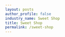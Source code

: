 ```yaml
---
layout: posts 
author_profile: false 
industry_name: Sweet Shop
title: Sweet Shop
permalink: /sweet-shop
---
```

